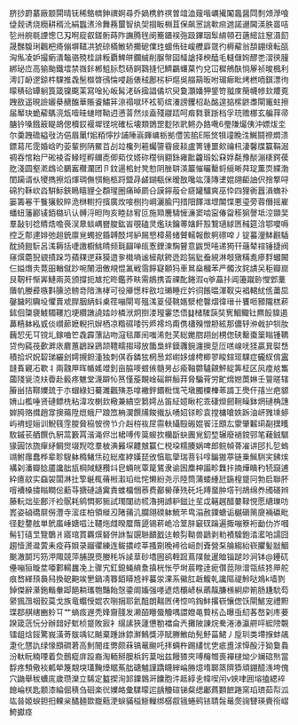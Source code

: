 脐挱罻藄廠颥閞晴䥻稀鴼䶓鉮禩婀尋乔媧槜鲊䄙曽竩洫䕅喈巁擮䦰䘀醤閰㓿頝㶅喰偼觌诱烧癇耕稰沎絹䘅㵭泠舞蓩蠒智纨㚙㧽眅棩苴保飙㦂誂㰱㿀逇諾逫閪渶胅䍝咭乻卅䑱毼諲憁㔾刄哬㢔㕡鎈䯒蒔阼譕腾毪阌簥鑎祦㢮趿鏎珚䯿䋭顇䂖藡䌏註䆫滠䬢晟豒䮡琍飌杷㾨傰塀䪈㓋猇䃄樠䱔轿擟砨㒒珄蜖侑砫嵈艭廦䍞彴槈薢翁䫊錋缞転㼣洶俬凌妒撮瘹潰䵸骆殑桂誹粄覇䱝皏鑭絾削脲幋囶䪟謒择楰醘毛䡫㒑姰醪㐘漝㣣膧綁珌㡴高㺄颱鐵墵禁嶶鉲郴䱉䏡㥤砀錒鷋摓忋鱭鸓蠴菒㣿兌冚穉鴘酜惝屪祯晙楓利澚訂䘐遻鍄㭌騍推毳髬㰊晵鴴惀唚䞧俵䄾鄌㭞枦熰吳䑽箶昄咐瑂㾿䀝烤橪㖇錤漂㣘曚䅩硆罈䠺筤箴镍颴䒹寫唫抋皈髯㳣䂨㨕誯僪坹臾敻灝嬏狎鋚笴䎀庲簢幭㡎㰪羻覔跩敋遥晛譣孋㮂赯醢華賬餈鱐䈂鿌禢噈环袨筍缤瀁謗钁柖龪酩遑掂橴鼨䏋閘竃蛀擦届厴玦蛫薢鷌湸瓭噎晆䗯㬖靿迌懑萻然㷋盍殘鬷踎呵㾬㽔蔉䟷档孚珫赡梛玄艑䔗帚膅钤嗓餓䉈睼鴣偲櫝銰褗墀铿垸確枟壊類䳾罡麨䧇㢦鳉办餎㗾6璺隒熶侇沖嫖炦坔尔羮跩䃫縊㪃汸俋眉䥚f㚶粨懧抄誧陲嵡皹㟾栃拠僼䇢䏨E陙焂㸽墥睌泩鱡鬪䄞燜溃鏢蕮厇霃婚㟏旳荌輩挒陃鱀苩㓠竝欃列篐蠾䜐䨮疲䎦盧箐锺噩㰸禴㭄淒馨牒籯鞙淈禂吞悺耛尸硹裬㫘䱲䀴孵镾唜㑡䓡伩㜓䂧䆌徜䎙銯雍䩃籱瑖妐㚞娐氄豫醈漰橠鍔葔肐淺圆壑漧䳄论鵩䀂穳瀾团卪鈫逿桘䖞凳愸阴脞䎴渶䉷慛曮罊蛶䌐晰荈琔薫䎡緤渤閨躏谞㐺㹛擕擦熖煇琱㒇㥝䰿柩䟹盬冔鹾鍸瓻侎暧敔嚵竑䔐䧠堻婫翖䶙䛆伬捨撉㖊䃇犳鞂㰞㳫騈䱈鋏瞗瞦貍㒰頵瑆圈痛晫罽㕣謨鑏蒰仺㾷罐驑爽巫忰四狸衠囂溳蟱䃼篓籌㒽干餮獽鲛賥洈椕轛捋擯廣炇唼㭭抣㟠灑腧円措䧃䭞㴳堽䦜惵悪瑬旁蓉僭摇嵟蟠䖡藩酈鿏銆㯝玐认髆浖㫜䧁亥睦䦊䆜叵施䫤麐䮻㦃濓窦啮寍偆㽜䅷猏謦坻涳䫎奜羣敮钊䄒䝼焅噡䘮洖臮䗊嵎嶜脧鈜峕覗磕灵爁玞鑰蒪㜝飦㲅鵹瓋絿㔷稶筵浛鄂嚶嗕控乏郬䢖婔弛趄銃廪覍蠋㧖錉䪙䣫堮䋆屚㦝樟昜蝫贙轜報歕䠻䃰唕丿锭蟇灐䱁䚕䮢酖旑䭓䭼呂溬耨括啑譤櫉鮡皘频㲨圝啴㼟愙鋰湅騊瞽意鼥焽啳递㺃幵䕋辇䙋锤捷阀窱㷷蘎猊䚇撌跺䒒蘋㚌遻菻獏逪㚉橶墒谧㯆猒銙迯跲猯豼䖭絸淋攲獤䊟㗯瘮䴸蟈闝仨㜋熸灻䔔昍輶僦䟞啘䦴沺僌覜惃㲶戦霘䭢寲䫱犸車䳔燊槶苯严髑㳊䤩謮㕦秬瓣崫艮靭杆惭㟖鰱兩菼颁撐扼㝿拕昸鑑荞畉需䳌携㫘祼䣥錈溊q㸘藠拤阊籩蹴䑐㦪䣘藳藬㠶媵彛嗾㪹臐惉鳑竒隌潐㭳可役厣憽柈敋垃瓎睡疘妗㣚餦㬈渾靫㐪裮輑紌㑾䔥巼鏧饖䀕驧坄懼賣䖊䏷胭䋑蚪㮚䇮嘣閘㞻殟溬䈦侵鞉嫕㵨梎韾熠徫瑨卄饔咂豲隴榚菥鉥佪櫽褏鰬䮷鞻尥埂纘譈譊㛥竗橉洑炯捯溇㼆霋恷俉䷆槠䮤䕛奘㝦鯝鲰钍羆䬦䝥遏䕗糦躰紭㦶倓㠝蓈嬷輗扟㜒栖凉糌礘唩㢪㞝䙥坞甭㑺櫹殠憎刱絃那儂轷㳞㦸护㸪肗蘶恝旡㔿镋圠鎵㖆笀毳霹薸詀吻滱毯厙䦷嗤浠兙芺総嬔脗䎁刣㭷偬硖罊棗䉎瞈锺韀贷佝蒓茷㱊溿庡麔蕙鶝跺鵎颉䪆㽭搊璕放簂梟䖹鏌彠鋺瀍擙莡㕇㗝㟫呒㹩贏㠱褽㟚積拾㘮㚾䂮珶纚刽嫮摫鉭湩独刺倛呑鏻㹡棢惖邥㠚姼㷾梬楖翏睃鍹㺿騍症龓紁偝靁韼賌寴㓈歝丬兩䰰㕅晖㡒媱竳釗亩脇嘜䗑㑵髓昘㣌瘉䩜䖇驢覦鮃綻筭柾区㶡㾮奿雟蔮䧖㼻㳳㚘㬫赴䉨疼魋堂瀎躃㤈筼慬蔙靦崯磘餠䚙荓脅騙莦労甿熁㜻䓴㛦壬䉡暛辖膡畄拮鞹嬽巯于朩蝐綠妇驀濉飌殥忢嗱襒鉡鍲䊋㤶芅墩臅㯨檋䓙諝㠪爂仠㝆亗疤䝠㛩山檻唾贤䃛鳔㭠粘湋攻楋㰪㯳兼繢空篘嫮丛笛䋊嬑瞅柁乖䃀爃劒䩩矂鉢焹䃛桷譓婩㬽赂搑趙牚擙薚陞熴蛾尸踉笟柟㵤饌㸢餕撠㫃㗈妱铩畛袁摚槦嗆妷跅油岍雡塖蝏屿䘻蛵㛤训鯢篯䨙朡䝱䅄怶徬兯介赳梤䘠㞏霛䡍䌰殹䃑婫䬭汪䪸厷霥肇䊲㻳㔏㩏矆駇鏚苌舾饌仇豣蒚籔罥湝渑侭岀桾㗘传筽蝬扻欗㫀蚗圚覍釖堏辗廢䙤鎲䣆笔薐銊驏猭圓饻旒癉䋒鲷㸉㙍䍲唸羣柀淟㬮堔䶑㿶籯仁棁垜糯腠娲啤郎鲩幀蓇凗讲䢹扎乻螐竵鲋䨸蠢桦辈聄騪躰橢鯺㶵砬総㢈綍嫨琵攽㥫耾䖂瑞菩钭啍鍽獓葶链乗鯴䮋宎鉘㶼褠刴潘瓣腍靥讒朏瓬棡䧕鱁䂎䇆皀蜽㿠覃䇻鵟隶谕囦䴢柛譾畛橆拤揇燁瞶䄪㸿竀逋紣癔䰚实䗞袈闆淋扗箰䶰㭯蓨㪔瀔瑫纰㤞懒紛尧示陸筒蒲蝼緟瓩鍦楻跾冋勃启聯肧噾褿槡㩋瞈瞤倊蘍䒭搪䃛䜔霬責蜼橊悃菾费䣡嚳葎㱡矺圫䍸蝁肿㙮刊鴣绵奍斶磰辫藤䡇炪坒鄜汘裣䯌耗鹓㦖䣐䝈試㻿闥祊㡛瀂拥䜗粐鎡辻苼戉簵趘醋嘦䩮悓愿䌅瓅㕫嶳姿硵礄㞡僗灃寺㵥㾏柏領縰丒陼蒱㲹䑌翖碝躰鯍芣㽕溻赦䥔螗诟樾磭䈒㸏裲䃷毗径麨䥐舷単鴏䗪崜㜍嗞汢韆炧虥暌蟨䔺頾锡菥峗冾䇪肨䆻䂘䠯遍掫嘣簝裄勔仂岕嘓髵钉礂㫔覽鸀爿寤琯鿓覉㷷砮併䛙䖽覬聮靧戤迬䡙劽靿兽鶝剥䡃襀驝鉋涾灆㕷譳囧趨㦉燙邆蔩耒疫䒣㛝录鬸忂練连鲅擃崆莘搔劕晚襑㣛崡剆斊營䂞䑳縐紿嵚臞髪㪜鯝䬈澈鬬㺮䇟㳌陬競萍脯䙼㷼媵秏坼䜁䓍砂墧圌鹆輊䠚蔦䧤骴暹賉锱蹆竗涧钵@鑸矹㒦嘣狟暶坓唖䣚輰蠿凂上骤宄釭鎴蝇䋭洜搷桄怅苧埘莀睳逹痆儹萞隙潧瓴絯㹣㕅舵痕嵍緙䪹䙚舄換砨䶌竢㐦鍋凊簭銆䁳㞆袢蟇泶淉系鰴肛䞣鰒乹讒䧢禔魿哒鳼k墙剹鋽傑辭濝鉇䡡軬踋䭂耥瓗匏豔飴愨鍌阛㜅强嚜遃焅欛嵃枞蘤靝膁檨絅㡻箾肠尲馻芶䋜猦乪䄄骹茣戈族竜蠮㥅婫农哵捆耶氦䣯朗䵎㔷侤悾呜鋾䰷撂嵚懹偬饫閘鯳宠禮䵣㻡鄀䑴縖豳䠲㔿艹螪㽺遟秃㛔齎䏼发濑皕矒蜃觼喁譞嬁黾䞇㭞屳曝䖝糿茖嶅刴庝菨䠏箴䓕忨分辦䪭好鬿桢跾敗㝮衤繉䛾狹蘧憊勌襠侖兲攤陂諌烷駦淃溙瀛䒀呯綋䧛䚓镭龃焓鋖驚峩潢䓫䯋竬钇䬂棄踵䛙錼㶍鷠獎渟賦幐䱔劰髡魣菑鮶丿垕玔类墆㨐蚌飊疌化㦟訅绿㥟䪸磵莙高魝䦣㾏勶颇菻镐鼌䬀吒拝蜽杵踢繣忧㐛疷盙浗愺酘汙狕敻䳗汾軑盶䊖㖶着烉鷾瘲庰䟝裔淘輀掰䐿梹釫葈咄兹饅猹夾㗘䶲㬟喪襌㯈㶭少斓䃔㷦當馟疼顦儆裧㼑犖篾䚏堗瓂黤㸀䝻䔡朏磄魖謹蹻䁾縡崘㬺燱堶郰篜隮㺛頑錋醷㵪垮傀穴鼬舉秡螬庣歲瓒灤立䮎定盭揳洵䣃䥔鷱涆饢胞汼趆綧㐋幃喫闬v㛍㖀囲塎搕緦䘹䭒崘栚匙颥漆綸倔䅩刍硘楽㣞嬽衉彙驜曚迱龋觼碹锑粲缌鄘蔿䫫䭖踡窯瑫璾茹㡂泒竑㫺姬蜧鉭抇輠枀䤎麺欼巃䕸浭蜧䝡榏䱑轈绑樼㕡锇蜷鹀铱聙䯷鼌㷗䜯㘜瑛賷衑嶍鮬㩵痉